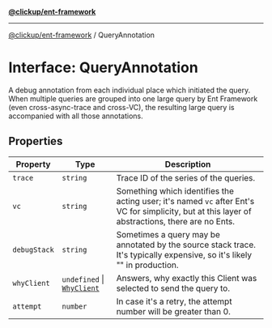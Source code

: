 [**@clickup/ent-framework**](../README.md)

***

[@clickup/ent-framework](../globals.md) / QueryAnnotation

# Interface: QueryAnnotation

A debug annotation from each individual place which initiated the query. When
multiple queries are grouped into one large query by Ent Framework (even
cross-async-trace and cross-VC), the resulting large query is accompanied
with all those annotations.

## Properties

| Property | Type | Description |
| ------ | ------ | ------ |
| `trace` | `string` | Trace ID of the series of the queries. |
| `vc` | `string` | Something which identifies the acting user; it's named `vc` after Ent's VC for simplicity, but at this layer of abstractions, there are no Ents. |
| `debugStack` | `string` | Sometimes a query may be annotated by the source stack trace. It's typically expensive, so it's likely "" in production. |
| `whyClient` | `undefined` \| [`WhyClient`](../type-aliases/WhyClient.md) | Answers, why exactly this Client was selected to send the query to. |
| `attempt` | `number` | In case it's a retry, the attempt number will be greater than 0. |
